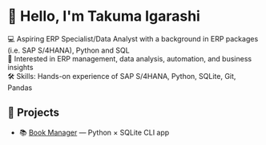 # 👋 Hello, I'm Takuma Igarashi 

💻 Aspiring ERP Specialist/Data Analyst with a background in ERP packages (i.e. SAP S/4HANA), Python and SQL  
🔎 Interested in ERP management, data analysis, automation, and business insights  
🛠️ Skills: Hands-on experience of SAP S/4HANA, Python, SQLite, Git, Pandas  

## 📂 Projects

- 📚 [Book Manager](https://github.com/TakIgg/book_manager) — Python × SQLite CLI app

